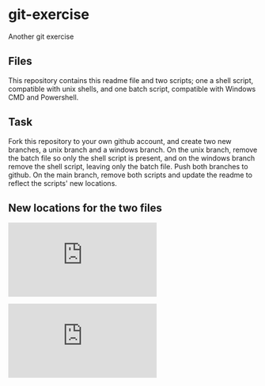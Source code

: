 # git-exercise
Another git exercise

## Files
This repository contains this readme file and two scripts; one a shell script, compatible with unix shells, and one batch script, compatible with Windows CMD and Powershell.

## Task
Fork this repository to your own github account, and create two new branches, a unix branch and a windows branch. On the unix branch, remove the batch file so only the shell script is present, and on the windows branch remove the shell script, leaving only the batch file. Push both branches to github. On the main branch, remove both scripts and update the readme to reflect the scripts' new locations.

## New locations for the two files
![Batch file location](https://github.com/NikeshBhudia/git-exercise/blob/0064eb9c2f7421f10758a3e3347b4eaed08a6711/script.bat)

![Shell file Location](https://github.com/NikeshBhudia/git-exercise/blob/06fa1c95b5d7b712bf8d23acbc8637da95ac4c67/script.sh)



